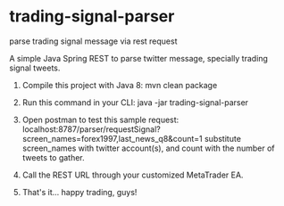 # trading-signal-parser
parse trading signal message via rest request

A simple Java Spring REST to parse twitter message, specially trading signal tweets.
1. Compile this project with Java 8:
mvn clean package

2. Run this command in your CLI:
java -jar trading-signal-parser

3. Open postman to test this sample request:
localhost:8787/parser/requestSignal?screen_names=forex1997,last_news_q8&count=1
substitute screen_names with twitter account(s), and count with the number of tweets to gather.

4. Call the REST URL through your customized MetaTrader EA.

5. That's it... happy trading, guys!
